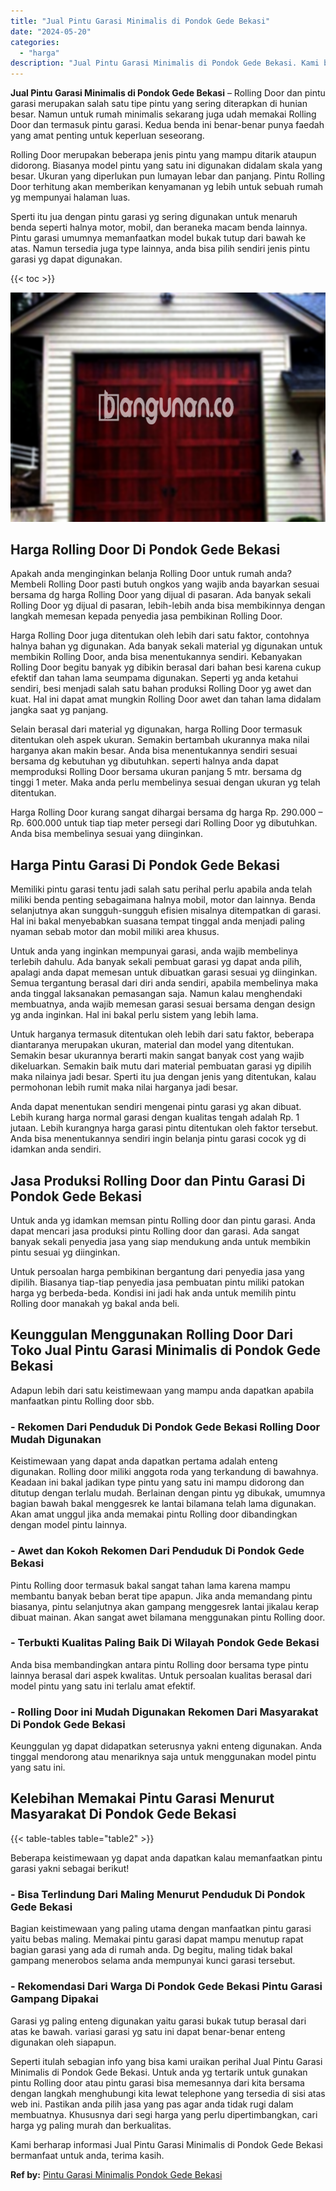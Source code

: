 ```yaml
---
title: "Jual Pintu Garasi Minimalis di Pondok Gede Bekasi"
date: "2024-05-20"
categories: 
  - "harga"
description: "Jual Pintu Garasi Minimalis di Pondok Gede Bekasi. Kami berharap informasi Jual Pintu Garasi Minimalis di Pondok Gede Bekasi bermanfaat untuk anda, terima ka..."
---
```


**Jual Pintu Garasi Minimalis di Pondok Gede Bekasi** – Rolling Door dan pintu garasi merupakan salah satu tipe pintu yang sering diterapkan di hunian besar. Namun untuk rumah minimalis sekarang juga udah memakai Rolling Door dan termasuk pintu garasi. Kedua benda ini benar-benar punya faedah yang amat penting untuk keperluan seseorang.

Rolling Door merupakan beberapa jenis pintu yang mampu ditarik ataupun didorong. Biasanya model pintu yang satu ini digunakan didalam skala yang besar. Ukuran yang diperlukan pun lumayan lebar dan panjang. Pintu Rolling Door terhitung akan memberikan kenyamanan yg lebih untuk sebuah rumah yg mempunyai halaman luas.

Sperti itu jua dengan pintu garasi yg sering digunakan untuk menaruh benda seperti halnya motor, mobil, dan beraneka macam benda lainnya. Pintu garasi umumnya memanfaatkan model bukak tutup dari bawah ke atas. Namun tersedia juga type lainnya, anda bisa pilih sendiri jenis pintu garasi yg dapat digunakan.

{{< toc >}}

![Jual Pintu Garasi Minimalis di Pondok Gede Bekasi](/images/pintu-garasi-32.png)

## Harga Rolling Door Di Pondok Gede Bekasi

Apakah anda menginginkan belanja Rolling Door untuk rumah anda? Membeli Rolling Door pasti butuh ongkos yang wajib anda bayarkan sesuai bersama dg harga Rolling Door yang dijual di pasaran. Ada banyak sekali Rolling Door yg dijual di pasaran, lebih-lebih anda bisa membikinnya dengan langkah memesan kepada penyedia jasa pembikinan Rolling Door.

Harga Rolling Door juga ditentukan oleh lebih dari satu faktor, contohnya halnya bahan yg digunakan. Ada banyak sekali material yg digunakan untuk membikin Rolling Door, anda bisa menentukannya sendiri. Kebanyakan Rolling Door begitu banyak yg dibikin berasal dari bahan besi karena cukup efektif dan tahan lama seumpama digunakan. Seperti yg anda ketahui sendiri, besi menjadi salah satu bahan produksi Rolling Door yg awet dan kuat. Hal ini dapat amat mungkin Rolling Door awet dan tahan lama didalam jangka saat yg panjang.

Selain berasal dari material yg digunakan, harga Rolling Door termasuk ditentukan oleh aspek ukuran. Semakin bertambah ukurannya maka nilai harganya akan makin besar. Anda bisa menentukannya sendiri sesuai bersama dg kebutuhan yg dibutuhkan. seperti halnya anda dapat memproduksi Rolling Door bersama ukuran panjang 5 mtr. bersama dg tinggi 1 meter. Maka anda perlu membelinya sesuai dengan ukuran yg telah ditentukan.

Harga Rolling Door kurang sangat dihargai bersama dg harga Rp. 290.000 – Rp. 600.000 untuk tiap tiap meter persegi dari Rolling Door yg dibutuhkan. Anda bisa membelinya sesuai yang diinginkan.

## Harga Pintu Garasi Di Pondok Gede Bekasi

Memiliki pintu garasi tentu jadi salah satu perihal perlu apabila anda telah miliki benda penting sebagaimana halnya mobil, motor dan lainnya. Benda selanjutnya akan sungguh-sungguh efisien misalnya ditempatkan di garasi. Hal ini bakal menyebabkan suasana tempat tinggal anda menjadi paling nyaman sebab motor dan mobil miliki area khusus.

Untuk anda yang inginkan mempunyai garasi, anda wajib membelinya terlebih dahulu. Ada banyak sekali pembuat garasi yg dapat anda pilih, apalagi anda dapat memesan untuk dibuatkan garasi sesuai yg diinginkan. Semua tergantung berasal dari diri anda sendiri, apabila membelinya maka anda tinggal laksanakan pemasangan saja. Namun kalau menghendaki membuatnya, anda wajib memesan garasi sesuai bersama dengan design yg anda inginkan. Hal ini bakal perlu sistem yang lebih lama.

Untuk harganya termasuk ditentukan oleh lebih dari satu faktor, beberapa diantaranya merupakan ukuran, material dan model yang ditentukan. Semakin besar ukurannya berarti makin sangat banyak cost yang wajib dikeluarkan. Semakin baik mutu dari material pembuatan garasi yg dipilih maka nilainya jadi besar. Sperti itu jua dengan jenis yang ditentukan, kalau permohonan lebih rumit maka nilai harganya jadi besar.

Anda dapat menentukan sendiri mengenai pintu garasi yg akan dibuat. Lebih kurang harga normal garasi dengan kualitas tengah adalah Rp. 1 jutaan. Lebih kurangnya harga garasi pintu ditentukan oleh faktor tersebut. Anda bisa menentukannya sendiri ingin belanja pintu garasi cocok yg di idamkan anda sendiri.

## Jasa Produksi Rolling Door dan Pintu Garasi Di Pondok Gede Bekasi

Untuk anda yg idamkan memsan pintu Rolling door dan pintu garasi. Anda dapat mencari jasa produksi pintu Rolling door dan garasi. Ada sangat banyak sekali penyedia jasa yang siap mendukung anda untuk membikin pintu sesuai yg diinginkan.

Untuk persoalan harga pembikinan bergantung dari penyedia jasa yang dipilih. Biasanya tiap-tiap penyedia jasa pembuatan pintu miliki patokan harga yg berbeda-beda. Kondisi ini jadi hak anda untuk memilih pintu Rolling door manakah yg bakal anda beli.

## Keunggulan Menggunakan Rolling Door Dari Toko Jual Pintu Garasi Minimalis di Pondok Gede Bekasi

Adapun lebih dari satu keistimewaan yang mampu anda dapatkan apabila manfaatkan pintu Rolling door sbb.

### \- Rekomen Dari Penduduk Di Pondok Gede Bekasi Rolling Door Mudah Digunakan

Keistimewaan yang dapat anda dapatkan pertama adalah enteng digunakan. Rolling door miliki anggota roda yang terkandung di bawahnya. Keadaan ini bakal jadikan type pintu yang satu ini mampu didorong dan ditutup dengan terlalu mudah. Berlainan dengan pintu yg dibukak, umumnya bagian bawah bakal menggesrek ke lantai bilamana telah lama digunakan. Akan amat unggul jika anda memakai pintu Rolling door dibandingkan dengan model pintu lainnya.

### \- Awet dan Kokoh Rekomen Dari Penduduk Di Pondok Gede Bekasi

Pintu Rolling door termasuk bakal sangat tahan lama karena mampu membantu banyak beban berat tipe apapun. Jika anda memandang pintu biasanya, pintu selanjutnya akan gampang menggesrek lantai jikalau kerap dibuat mainan. Akan sangat awet bilamana menggunakan pintu Rolling door.

### \- Terbukti Kualitas Paling Baik Di Wilayah Pondok Gede Bekasi

Anda bisa membandingkan antara pintu Rolling door bersama type pintu lainnya berasal dari aspek kwalitas. Untuk persoalan kualitas berasal dari model pintu yang satu ini terlalu amat efektif.

### \- Rolling Door ini Mudah Digunakan Rekomen Dari Masyarakat Di Pondok Gede Bekasi

Keunggulan yg dapat didapatkan seterusnya yakni enteng digunakan. Anda tinggal mendorong atau menariknya saja untuk menggunakan model pintu yang satu ini.

## Kelebihan Memakai Pintu Garasi Menurut Masyarakat Di Pondok Gede Bekasi

{{< table-tables table="table2" >}}

Beberapa keistimewaan yg dapat anda dapatkan kalau memanfaatkan pintu garasi yakni sebagai berikut!

### \- Bisa Terlindung Dari Maling Menurut Penduduk Di Pondok Gede Bekasi

Bagian keistimewaan yang paling utama dengan manfaatkan pintu garasi yaitu bebas maling. Memakai pintu garasi dapat mampu menutup rapat bagian garasi yang ada di rumah anda. Dg begitu, maling tidak bakal gampang menerobos selama anda mempunyai kunci garasi tersebut.

### \- Rekomendasi Dari Warga Di Pondok Gede Bekasi Pintu Garasi Gampang Dipakai

Garasi yg paling enteng digunakan yaitu garasi bukak tutup berasal dari atas ke bawah. variasi garasi yg satu ini dapat benar-benar enteng digunakan oleh siapapun.

Seperti itulah sebagian info yang bisa kami uraikan perihal Jual Pintu Garasi Minimalis di Pondok Gede Bekasi. Untuk anda yg tertarik untuk gunakan pintu Rolling door atau pintu garasi bisa memesannya dari kita bersama dengan langkah menghubungi kita lewat telephone yang tersedia di sisi atas web ini. Pastikan anda pilih jasa yang pas agar anda tidak rugi dalam membuatnya. Khususnya dari segi harga yang perlu dipertimbangkan, cari harga yg paling murah dan berkualitas.

Kami berharap informasi Jual Pintu Garasi Minimalis di Pondok Gede Bekasi bermanfaat untuk anda, terima kasih.

**Ref by:** [Pintu Garasi Minimalis Pondok Gede Bekasi](https://id.wikipedia.org/wiki/Pintu)

